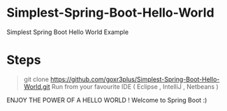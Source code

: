# Simplest-Spring-Boot-Hello-World
Simplest Spring Boot Hello World Example 


# Steps

> git clone https://github.com/goxr3plus/Simplest-Spring-Boot-Hello-World.git
> Run from your favourite IDE ( Eclipse , IntelliJ , Netbeans )

ENJOY THE POWER OF A HELLO WORLD ! Welcome to Spring Boot :)
